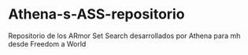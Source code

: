 # Athena-s-ASS-repositorio
Repositorio de los ARmor Set Search desarrollados por Athena para mh desde Freedom a World

